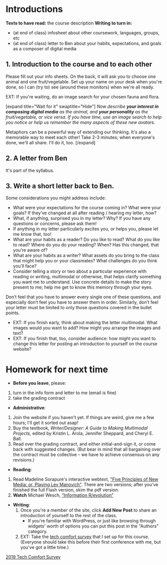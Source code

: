 # Introductions
**Texts to have read:** the course description
**Writing to turn in:**

* (at end of class) infosheet about other coursework, languages, groups, etc
* (at end of class) letter to Ben about your habits, expectations, and goals as a composer of digital media

## 1. Introduction to the course and to each other
Please fill out your info sheets. On the back, it will ask you to choose one animal and one fruit/vegetable. Set up your name on your desk when you're done, so I can (try to) see (around these monitors) when we're all ready.

EXT: If you're waiting, do an image search for your chosen fauna and flora.

[expand title="Wait for it" swaptitle="Hide"]
<em>Now describe **your interest in composing digital media** as the animal, and **your personality** as the fruit/vegetable, or vice versa. If you have time, use an image search to help you notice or help us remember the many aspects of these new avatars.</em>

Metaphors can be a powerful way of extending our thinking. It's also a memorable way to meet each other! Take 2-3 minutes; when everyone's done, we'll all share. I'll do it, too.
[/expand]

## 2. A letter from Ben
It's part of the syllabus.

## 3. Write a short letter back to Ben.
Some considerations you might address include:

* What were your expectations for the course coming in? What were your goals? If they’ve changed at all after reading / hearing my letter, how?
* What, if anything, surprised you in my letter? Why? If you have any questions or concerns, please ask them!
* If anything in my letter particularly excites you, or helps you, please let me know that, too!
* What are your habits as a reader? Do you like to read? What do you like to read? Where do you do your reading? When? Has this changed, that you’re aware of?
* What are your habits as a writer? What assets do you bring to the class that might help you or your classmates? What challenges do you think you’ll face?
* Consider telling a story or two about a particular experience with reading or writing, multimodal or otherwise, that helps clarify something you want me to understand. Use concrete details to make the story present to me; help me get to know this memory through your eyes.

Don’t feel that you have to answer every single one of these questions, and especially don’t feel you have to answer them in order. Similarly, don’t feel your letter must be limited to only those questions covered in the bullet points.

* EXT: If you finish early, think about making the letter multimodal. What images would you want to add? How might you arrange the images and text?
* EXT: If you finish that, too, consider audience: how might you want to change this letter for posting an introduction to yourself on the course website?

# Homework for next time

* **Before you leave**, please:
 1. turn in the info form and letter to me (email is fine)
 2. take the grading contract
* **Administrative**:
 1. Join the website if you haven't yet. If things are weird, give me a few hours; I'll get it sorted out asap!
 2. Buy the textbook, *Writer/Designer: A Guide to Making Multimodal Projects,* edited by Kristin L. Arola, Jennifer Sheppard, and Cheryl E. Ball.
 3. Read over the grading contract, and either initial-and-sign it, or come back with suggested changes. (But bear in mind that all bargaining over the contract must be collective – we have to achieve consensus on any revisions.)

* **Reading**:
 1. Read Madeline Sorapure's interactive webtext, ["Five Principles of New Media: or, Playing Lev Manovich"](http://kairos.technorhetoric.net/8.2/binder2.html?coverweb/sorapure/index.htm). There are two versions; after you've finished the full Flash version, skim the pdf version.
 2. **Watch** Michael Wesch, [“Information R/evolution”](http://www.youtube.com/watch?v=-4CV05HyAbM&amp;feature=youtube_gdata_player)

<ul><li><strong>Writing</strong>:<ol>
 <li>Once you're a member of the site, click <strong>Add New Post</strong> to share an introduction of yourself to the rest of the class.<ul>
  <li>If you're familiar with WordPress, or just like browsing through widgets' worth of options you can put this post in the "Authors" category.</li></ul></li>
 <li>EXT: Take the <a href="https://goo.gl/forms/o4QOwT1TPZZzvcJY2">tech comfort survey</a> that I set up for this course. (Everyone should take this before their first conference with me, but you've got a little time.)</li></ol>
</li></ul>


[2019 Tech Comfort Survey](https://goo.gl/forms/8glrVHlvDthjW8Ch1)
